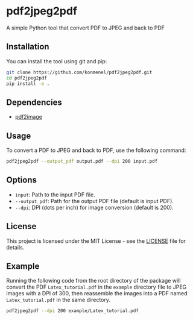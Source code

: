 # pdf2jpeg2pdf
A simple Python tool that convert PDF to JPEG and back to PDF

## Installation
You can install the tool using git and pip:

```bash
git clone https://github.com/konmenel/pdf2jpeg2pdf.git
cd pdf2jpeg2pdf
pip install -e .
```

## Dependencies
- [pdf2image](https://pypi.org/project/pdf2image/)

## Usage
To convert a PDF to JPEG and back to PDF, use the following command:
```bash
pdf2jpeg2pdf --output_pdf output.pdf --dpi 200 input.pdf
```

## Options
- `input`: Path to the input PDF file.
- `--output_pdf`: Path for the output PDF file (default is input PDF).
- `--dpi`: DPI (dots per inch) for image conversion (default is 200).

## License
This project is licensed under the MIT License - see the [LICENSE](https://github.com/konmenel/pdf2jpeg2pdf/blob/main/LICENSE) file for details.

## Example
Running the following code from the root directory of the package will convert the PDF `Latex_tutorial.pdf` in the `example` directory file to JPEG images with a DPI of 300, then reassemble the images into a PDF named `Latex_tutorial.pdf` in the same directory.

```bash
pdf2jpeg2pdf --dpi 200 example/Latex_tutorial.pdf
```
